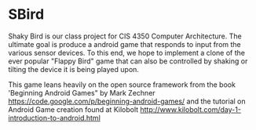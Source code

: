 SBird
=====

Shaky Bird is our class project for CIS 4350 Computer Architecture. The ultimate goal is produce a android game that responds to input from the various sensor devices. To this end, we hope to implement a clone of the ever popular "Flappy Bird" game that can also be controlled by shaking or tilting the device it is being played upon.

This game leans heavily on the open source framework from the book 'Beginning Android Games" by Mark Zechner https://code.google.com/p/beginning-android-games/ and the tutorial on Android Game creation found at Kilobolt http://www.kilobolt.com/day-1-introduction-to-android.html
